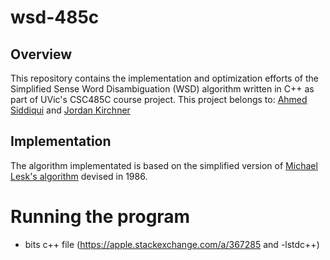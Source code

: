 # wsd-485c

## Overview

This repository contains the implementation and optimization efforts of the
Simplified Sense Word Disambiguation (WSD) algorithm written in C++ as part of
UVic's CSC485C course project. This project belongs to:
[Ahmed Siddiqui](mailto:jesuisahmedn@gmail.com) and
[Jordan Kirchner](mailto:JordanKirchner04@hotmail.com)

## Implementation

The algorithm implementated is based on the simplified version of
[Michael Lesk's algorithm](https://en.wikipedia.org/wiki/Lesk_algorithm#Simplified_Lesk_algorithm)
devised in 1986.

# Running the program 

- bits c++ file (https://apple.stackexchange.com/a/367285 and -lstdc++)